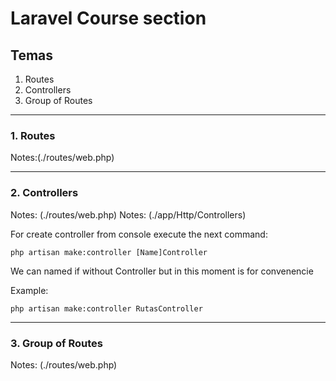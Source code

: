 # Laravel Course section 
## Temas
1. Routes
2. Controllers
3. Group of Routes

---
### 1. Routes
Notes:(./routes/web.php)

---
### 2. Controllers 
Notes: (./routes/web.php)
Notes: (./app/Http/Controllers)

For create controller from console execute the next command:
```console 
php artisan make:controller [Name]Controller
```
We can named if without Controller but in this moment is for convenencie 

Example:
```
php artisan make:controller RutasController
```

---
### 3. Group of Routes
Notes: (./routes/web.php)

